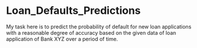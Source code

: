 # Loan_Defaults_Predictions
My task here is to predict the probability of default for new loan applications with a reasonable degree of accuracy based on the given data of loan application of Bank XYZ over a period of time.
